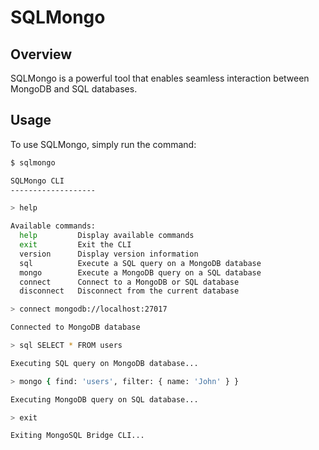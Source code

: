 # SQLMongo


## Overview

SQLMongo is a powerful tool that enables seamless interaction between MongoDB and SQL databases.


## Usage

To use SQLMongo, simply run the command:


```bash
$ sqlmongo

SQLMongo CLI
-------------------

> help

Available commands:
  help         Display available commands
  exit         Exit the CLI
  version      Display version information
  sql          Execute a SQL query on a MongoDB database
  mongo        Execute a MongoDB query on a SQL database
  connect      Connect to a MongoDB or SQL database
  disconnect   Disconnect from the current database

> connect mongodb://localhost:27017

Connected to MongoDB database

> sql SELECT * FROM users

Executing SQL query on MongoDB database...

> mongo { find: 'users', filter: { name: 'John' } }

Executing MongoDB query on SQL database...

> exit

Exiting MongoSQL Bridge CLI...
